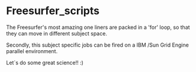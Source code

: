 # Freesurfer_scripts

The Freesurfer's most amazing one liners are packed in a 'for' loop, so that they can move in different subject space. 

Secondly, this subject specific jobs can be fired on a IBM /Sun Grid Engine parallel environment. 

Let`s do some great science!! :) 



